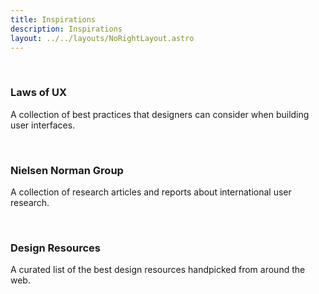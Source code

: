 ```yaml
---
title: Inspirations
description: Inspirations
layout: ../../layouts/NoRightLayout.astro
---
```


<br/>
<a href="https://lawsofux.com/" style="text-decoration: none" target="_blank" rel="noopener noreferrer">
<div class="highlightbox5" style="background-color: var(--neutral-bg);">
    <h3>Laws of UX</h3>
    <p>A collection of best practices that designers can consider when building user interfaces.</p>
</div>
</a>
<br/>
<a href="https://www.nngroup.com/" style="text-decoration: none" target="_blank" rel="noopener noreferrer">
<div class="highlightbox5" style="background-color: var(--neutral-bg);">
    <h3>Nielsen Norman Group</h3>
    <p>A collection of research articles and reports about international user research.</p>
</div>
</a>
<br/>
<a href="https://designresourc.es/" style="text-decoration: none" target="_blank" rel="noopener noreferrer">
<div class="highlightbox5" style="background-color: var(--neutral-bg);">
    <h3>Design Resources</h3>
    <p>A curated list of the best design resources handpicked from around the web.</p>
</div>
</a>